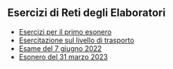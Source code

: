 ## Esercizi di Reti degli Elaboratori
- [Esercizi per il primo esonero](https://github.com/CasuFrost/University_notes/blob/main/Secondo%20Anno/Secondo%20Semestre/Reti%20di%20Elaboratori/Esercizi/Esercizi%20Esonero%201.pdf)
- [Esercitazione sul livello di trasporto](https://github.com/CasuFrost/University_notes/blob/main/Secondo%20Anno/Secondo%20Semestre/Reti%20di%20Elaboratori/Esercizi/Esercitazione%20livello%20di%20Trasporto.pdf)
- [Esame del 7 giugno 2022](https://github.com/CasuFrost/University_notes/blob/main/Secondo%20Anno/Secondo%20Semestre/Reti%20di%20Elaboratori/Esercizi/Esame%207%20giugno%202022.pdf)
- [Esonero del 31 marzo  2023](https://github.com/CasuFrost/University_notes/blob/main/Secondo%20Anno/Secondo%20Semestre/Reti%20di%20Elaboratori/Esercizi/Esonero%2031%20marzo%202023.pdf)

